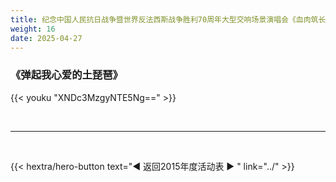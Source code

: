 ```yaml
---
title: 纪念中国人民抗日战争暨世界反法西斯战争胜利70周年大型交响场景演唱会《血肉筑长城》
weight: 16
date: 2025-04-27
---
```


### 《弹起我心爱的土琵琶》

{{< youku "XNDc3MzgyNTE5Ng==" >}}


<br>
<hr>
<br>

{{< hextra/hero-button text="◀ 返回2015年度活动表 ▶ " link="../" >}}